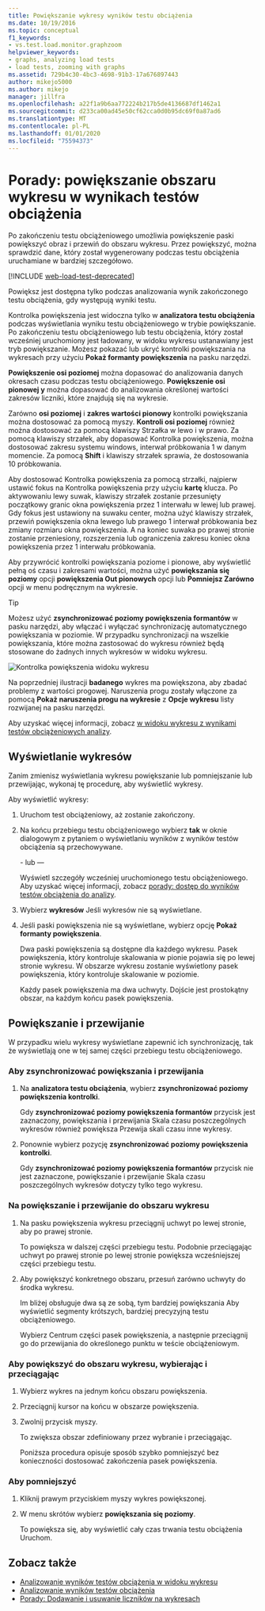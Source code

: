 ```yaml
---
title: Powiększanie wykresy wyników testu obciążenia
ms.date: 10/19/2016
ms.topic: conceptual
f1_keywords:
- vs.test.load.monitor.graphzoom
helpviewer_keywords:
- graphs, analyzing load tests
- load tests, zooming with graphs
ms.assetid: 729b4c30-4bc3-4698-91b3-17a676897443
author: mikejo5000
ms.author: mikejo
manager: jillfra
ms.openlocfilehash: a22f1a9b6aa772224b217b5de4136687df1462a1
ms.sourcegitcommit: d233ca00ad45e50cf62cca0d0b95dc69f0a87ad6
ms.translationtype: MT
ms.contentlocale: pl-PL
ms.lasthandoff: 01/01/2020
ms.locfileid: "75594373"
---
```

# <a name="how-to-zoom-in-on-a-region-of-the-graph-in-load-test-results"></a>Porady: powiększanie obszaru wykresu w wynikach testów obciążenia

Po zakończeniu testu obciążeniowego umożliwia powiększenie paski powiększyć obraz i przewiń do obszaru wykresu. Przez powiększyć, można sprawdzić dane, który został wygenerowany podczas testu obciążenia uruchamiane w bardziej szczegółowo.

[!INCLUDE [web-load-test-deprecated](includes/web-load-test-deprecated.md)]

Powiększ jest dostępna tylko podczas analizowania wynik zakończonego testu obciążenia, gdy występują wyniki testu.

Kontrolka powiększenia jest widoczna tylko w **analizatora testu obciążenia** podczas wyświetlania wyniku testu obciążeniowego w trybie powiększanie. Po zakończeniu testu obciążeniowego lub testu obciążenia, który został wcześniej uruchomiony jest ładowany, w widoku wykresu ustanawiany jest tryb powiększanie. Możesz pokazać lub ukryć kontrolki powiększania na wykresach przy użyciu **Pokaż formanty powiększenia** na pasku narzędzi.

**Powiększenie osi poziomej** można dopasować do analizowania danych okresach czasu podczas testu obciążeniowego. **Powiększenie osi pionowej y** można dopasować do analizowania określonej wartości zakresów liczniki, które znajdują się na wykresie.

Zarówno **osi poziomej** i **zakres wartości pionowy** kontrolki powiększania można dostosować za pomocą myszy. **Kontroli osi poziomej** również można dostosować za pomocą klawiszy Strzałka w lewo i w prawo. Za pomocą klawiszy strzałek, aby dopasować Kontrolka powiększenia, można dostosować zakresu systemu windows, interwał próbkowania 1 w danym momencie. Za pomocą **Shift** i klawiszy strzałek sprawia, że dostosowania 10 próbkowania.

Aby dostosować Kontrolka powiększenia za pomocą strzałki, najpierw ustawić fokus na Kontrolka powiększenia przy użyciu **kartę** klucza. Po aktywowaniu lewy suwak, klawiszy strzałek zostanie przesunięty początkowy granic okna powiększenia przez 1 interwału w lewej lub prawej. Gdy fokus jest ustawiony na suwaku center, można użyć klawiszy strzałek, przewiń powiększenia okna lewego lub prawego 1 interwał próbkowania bez zmiany rozmiaru okna powiększenia. A na koniec suwaka po prawej stronie zostanie przeniesiony, rozszerzenia lub ograniczenia zakresu koniec okna powiększenia przez 1 interwału próbkowania.

Aby przywrócić kontrolki powiększania poziome i pionowe, aby wyświetlić pełną oś czasu i zakresami wartości, można użyć **powiększania się poziomy** opcji **powiększenia Out pionowych** opcji lub **Pomniejsz Zarówno** opcji w menu podręcznym na wykresie.

> [!TIP]
> Możesz użyć **zsynchronizować poziomy powiększenia formantów** w pasku narzędzi, aby włączać i wyłączać synchronizację automatycznego powiększania w poziomie. W przypadku synchronizacji na wszelkie powiększania, które można zastosować do wykresu również będą stosowane do żadnych innych wykresów w widoku wykresu.

![Kontrolka powiększenia widoku wykresu](../test/media/ltest_zoomcontrol.png)

Na poprzedniej ilustracji **badanego** wykres ma powiększona, aby zbadać problemy z wartości progowej. Naruszenia progu zostały włączone za pomocą **Pokaż naruszenia progu na wykresie** z **Opcje wykresu** listy rozwijanej na pasku narzędzi.

Aby uzyskać więcej informacji, zobacz [w widoku wykresu z wynikami testów obciążeniowych analizy](../test/analyze-load-test-results-in-the-graphs-view.md).

## <a name="display-graphs"></a>Wyświetlanie wykresów

Zanim zmienisz wyświetlania wykresu powiększanie lub pomniejszanie lub przewijając, wykonaj tę procedurę, aby wyświetlić wykresy.

Aby wyświetlić wykresy:

1. Uruchom test obciążeniowy, aż zostanie zakończony.

2. Na końcu przebiegu testu obciążeniowego wybierz **tak** w oknie dialogowym z pytaniem o wyświetlaniu wyników z wyników testów obciążenia są przechowywane.

     \- lub —

     Wyświetl szczegóły wcześniej uruchomionego testu obciążeniowego. Aby uzyskać więcej informacji, zobacz [porady: dostęp do wyników testów obciążenia do analizy](../test/how-to-access-load-test-results-for-analysis.md).

3. Wybierz **wykresów** Jeśli wykresów nie są wyświetlane.

4. Jeśli paski powiększenia nie są wyświetlane, wybierz opcję **Pokaż formanty powiększenia**.

     Dwa paski powiększenia są dostępne dla każdego wykresu. Pasek powiększenia, który kontroluje skalowania w pionie pojawia się po lewej stronie wykresu. W obszarze wykresu zostanie wyświetlony pasek powiększenia, który kontroluje skalowanie w poziomie.

     Każdy pasek powiększenia ma dwa uchwyty. Dojście jest prostokątny obszar, na każdym końcu pasek powiększenia.

## <a name="zoom-and-scroll"></a>Powiększanie i przewijanie

W przypadku wielu wykresy wyświetlane zapewnić ich synchronizację, tak że wyświetlają one w tej samej części przebiegu testu obciążeniowego.

### <a name="to-synchronize-zooming-and-scrolling"></a>Aby zsynchronizować powiększania i przewijania

1. Na **analizatora testu obciążenia**, wybierz **zsynchronizować poziomy powiększenia kontrolki**.

     Gdy **zsynchronizować poziomy powiększenia formantów** przycisk jest zaznaczony, powiększania i przewijania Skala czasu poszczególnych wykresów również powiększa Przewija skali czasu inne wykresy.

2. Ponownie wybierz pozycję **zsynchronizować poziomy powiększenia kontrolki**.

     Gdy **zsynchronizować poziomy powiększenia formantów** przycisk nie jest zaznaczone, powiększanie i przewijanie Skala czasu poszczególnych wykresów dotyczy tylko tego wykresu.

### <a name="to-zoom-and-scroll-to-a-region-of-the-graph"></a>Na powiększanie i przewijanie do obszaru wykresu

1. Na pasku powiększenia wykresu przeciągnij uchwyt po lewej stronie, aby po prawej stronie.

     To powiększa w dalszej części przebiegu testu. Podobnie przeciągając uchwyt po prawej stronie po lewej stronie powiększa wcześniejszej części przebiegu testu.

2. Aby powiększyć konkretnego obszaru, przesuń zarówno uchwyty do środka wykresu.

     Im bliżej obsługuje dwa są ze sobą, tym bardziej powiększania Aby wyświetlić segmenty krótszych, bardziej precyzyjną testu obciążeniowego.

     Wybierz Centrum części pasek powiększenia, a następnie przeciągnij go do przewijania do określonego punktu w teście obciążeniowym.

### <a name="to-zoom-to-a-region-of-the-graph-by-choosing-and-dragging"></a>Aby powiększyć do obszaru wykresu, wybierając i przeciągając

1. Wybierz wykres na jednym końcu obszaru powiększenia.

2. Przeciągnij kursor na końcu w obszarze powiększenia.

3. Zwolnij przycisk myszy.

    To zwiększa obszar zdefiniowany przez wybranie i przeciągając.

   Poniższa procedura opisuje sposób szybko pomniejszyć bez konieczności dostosować zakończenia pasek powiększenia.

### <a name="to-zoom-out"></a>Aby pomniejszyć

1. Kliknij prawym przyciskiem myszy wykres powiększonej.

2. W menu skrótów wybierz **powiększania się poziomy**.

     To powiększa się, aby wyświetlić cały czas trwania testu obciążenia Uruchom.

## <a name="see-also"></a>Zobacz także

- [Analizowanie wyników testów obciążenia w widoku wykresu](../test/analyze-load-test-results-in-the-graphs-view.md)
- [Analizowanie wyników testów obciążenia](../test/analyze-load-test-results-using-the-load-test-analyzer.md)
- [Porady: Dodawanie i usuwanie liczników na wykresach](../test/how-to-add-and-delete-counters-on-graphs-in-load-test-results.md)
